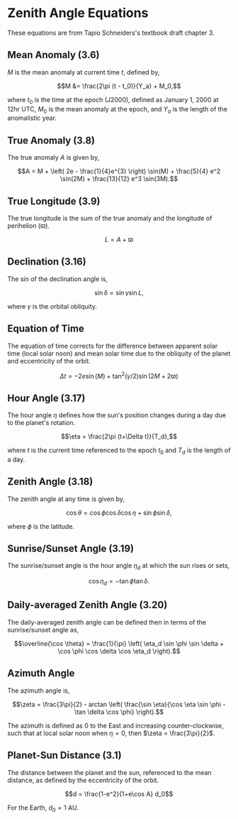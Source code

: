 # Zenith Angle Equations
These equations are from Tapio Schneiders's textbook draft chapter 3.

## Mean Anomaly (3.6)
$M$ is the mean anomaly at current time $t$, defined by,
```math
M &= \frac{2\pi (t - t_0)}{Y_a} + M_0,
```
where $t_0$ is the time at the epoch (J2000), defined as January 1, 2000 at 12hr UTC, 
$M_0$ is the mean anomaly at the epoch, and $Y_a$ is the length of the anomalistic year.

## True Anomaly (3.8)
The true anomaly $A$ is given by,
```math
A = M + \left( 2e - \frac{1}{4}e^{3} \right) \sin(M) + \frac{5}{4} e^2 \sin(2M) + \frac{13}{12} e^3 \sin(3M).
```

## True Longitude (3.9)
The true longitude is the sum of the true anomaly and the longitude of perihelion ($\varpi$).
```math
L = A + \varpi
```

## Declination (3.16)
The sin of the declination angle is,
```math
\sin \delta = \sin \gamma \sin L,
```
where $\gamma$ is the orbital obliquity.

## Equation of Time 
The equation of time corrects for the difference between apparent solar time (local solar noon)
and mean solar time due to the obliquity of the planet and eccentricity of the orbit.
```math
\Delta t = -2 e \sin(M) + \tan^2(\gamma/2) \sin(2M+2\varpi)
```

## Hour Angle (3.17)
The hour angle $\eta$ defines how the sun's position changes during a day due to the planet's rotation.
```math
\eta = \frac{2\pi (t+\Delta t)}{T_d},
```
where $t$ is the current time referenced to the epoch $t_0$ and $T_d$ is the length of a day.

## Zenith Angle (3.18)
The zenith angle at any time is given by,
```math
\cos \theta = \cos \phi \cos \delta \cos \eta + \sin \phi \sin \delta,
```
where $\phi$ is the latitude.

## Sunrise/Sunset Angle (3.19)
The sunrise/sunset angle is the hour angle $\eta_d$ at which the sun rises or sets,
```math
\cos \eta_d = - \tan \phi \tan \delta.
```

## Daily-averaged Zenith Angle (3.20)
The daily-averaged zenith angle can be defined then in terms of the sunrise/sunset angle as,
```math
\overline{\cos \theta} = \frac{1}{\pi} \left( \eta_d \sin \phi \sin \delta + \cos \phi \cos \delta \cos \eta_d \right).
```

## Azimuth Angle
The azimuth angle is,
```math
\zeta = \frac{3\pi}{2} - arctan \left( \frac{\sin \eta}{\cos \eta \sin \phi - \tan \delta \cos \phi} \right).
```
The azimuth is defined as 0 to the East and increasing counter-clockwise, such that at local solar noon when $\eta=0$, then $\zeta = \frac{3\pi}{2}$.

## Planet-Sun Distance (3.1)
The distance between the planet and the sun, referenced to the mean distance, as defined by the eccentricity of the orbit.
```math
d = \frac{1-e^2}{1+e\cos A} d_0
```
For the Earth, $d_0 = 1$ AU.